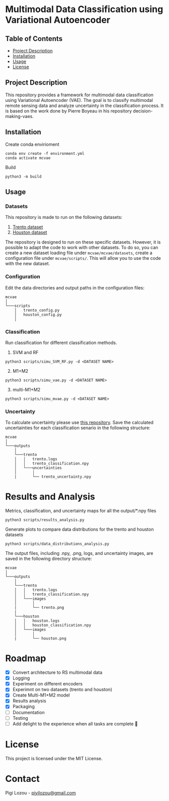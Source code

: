 # Multimodal Data Classification using Variational Autoencoder 


## Table of Contents

- [Project Description](#project-description)
- [Installation](#installation)
- [Usage](#usage)
- [License](#license)

## Project Description

This repository provides a framework for multimodal data classification using Variational Autoencoder (VAE). The goal is to classify multimodal remote sensing data and analyze uncertainty in the classification process. It is based on the work done by Pierre Boyeau in his repository decision-making-vaes.

## Installation
Create conda envirioment
```
conda env create -f environment.yml
conda activate mcvae
```

Build 
```
python3 -m build 
```
## Usage

### Datasets 

This repository is made to run on the following datasets:

1. <ins> Trento dataset </ins>
2. <ins> Houston dataset </ins>

The repository is designed to run on these specific datasets. However, it is possible to adapt the code to work with other datasets. To do so, you can create a new dataset loading file under ```mcvae/mcvae/datasets```, create a configuration file under ```mcvae/scripts/```. This will allow you to use the code with the new dataset.

### Configuration
Edit the data directories and output paths in the configuration files:

```
mcvae
│   
└───scripts
    │   trento_config.py
    │   houston_config.py
    │  
```

### Classification

Run classification for different classification methods. 
1. SVM and RF 
```
python3 scripts/simu_SVM_RF.py -d <DATASET NAME>
```
2. M1+M2 
```
python3 scripts/simu_vae.py -d <DATASET NAME>
```
3. multi-M1+M2
```
python3 scripts/simu_mvae.py -d <DATASET NAME>
```

### Uncertainty

To calculate uncertainty please use [this repository](https://github.com/pioui/uncertainty).
Save the calculated uncertainties for each classification senario in the following structure:

```
mcvae
│   
└───outputs
    │   
    └───trento
    │   │   trento.logs
    │   │   trento_classification.npy
    │   └───uncertainties
    │       │   
    |       └── trento_uncertainty.npy
```



# Results and Analysis

Metrics, classification, and uncertainty maps for all the output/*.npy files
```
python3 scripts/results_analysis.py
```
Generate plots to compare data distributions for the trento and houston datasets
```
python3 scripts/data_distributions_analysis.py
```
The output files, including .npy, .png, logs, and uncertainty images, are saved in the following directory structure:
```
mcvae
│   
└───outputs
    │   
    └───trento
    │   │   trento.logs
    │   │   trento_classification.npy
    │   └───images
    │       │   
    |       └── trento.png
    |
    └───houston
    │   │   houston.logs
    │   │   houston_classification.npy
    │   └───images
    │       │   
    |       └── houston.png
```

# Roadmap
- [x] Convert architecture to RS multimodal data
- [x] Logging
- [x] Experiment on different encoders
- [x] Experimnt on two datasets (trento and houston)
- [x] Create Multi-M1+M2 model
- [x] Results analysis
- [x] Packaging
- [ ] Documentation
- [ ] Testing
- [ ] Add delight to the experience when all tasks are complete :tada:

# License

This project is licensed under the MIT License.

# Contact

Pigi Lozou - [piyilozou@gmail.com](mailto:piyilozou@gmail.com)
